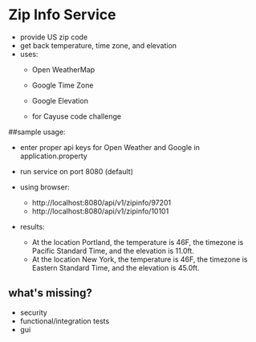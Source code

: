 # Zip Info Service
* provide US zip code
* get back temperature, time zone, and elevation
* uses:
    * Open WeatherMap
    * Google Time Zone
    * Google Elevation
    
    * for Cayuse code challenge 

##sample usage:
* enter proper api keys for Open Weather and Google in application.property
* run service on port 8080 (default)
* using browser:
    * http://localhost:8080/api/v1/zipinfo/97201
    * http://localhost:8080/api/v1/zipinfo/10101
    
* results:
    * At the location Portland, the temperature is 46F, the timezone is Pacific Standard Time, and the elevation is 11.0ft.
    * At the location New York, the temperature is 46F, the timezone is Eastern Standard Time, and the elevation is 45.0ft.
        
## what's missing?
* security
* functional/integration tests
* gui